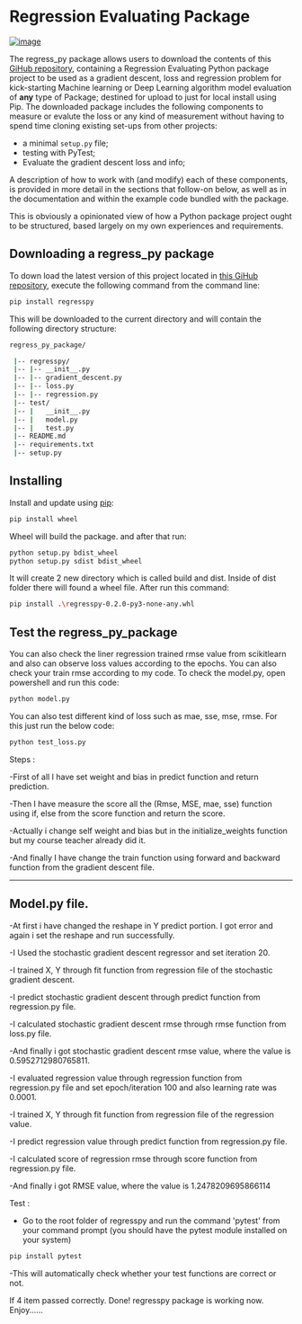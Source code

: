 # Regression Evaluating Package

[![image](https://img.shields.io/pypi/v/py-package-template.svg)](#)


The regress_py package allows users to download the contents of this [GiHub repository](https://github.com/roman1117459/regress_py_package), containing a Regression Evaluating Python package project to be used as a gradient descent, loss and regression problem for kick-starting Machine learning or Deep Learning algorithm model evaluation of **any** type of Package; destined for upload to just for local install using Pip. The downloaded package includes the following components to measure or evalute the loss or any kind of measurement without having to spend time cloning existing set-ups from other projects:

- a minimal `setup.py` file;
- testing with PyTest;
- Evaluate the gradient descent loss and info;

A description of how to work with (and modify) each of these components, is provided in more detail in the sections that follow-on below, as well as in the documentation and within the example code bundled with the package.

This is obviously a opinionated view of how a Python package project ought to be structured, based largely on my own experiences and requirements.

## Downloading a regress_py package

To down load the latest version of this project located in [this GiHub repository](https://github.com/roman1117459/regress_py_package), execute the following command from the command line:

```bash
pip install regresspy
```

This will be downloaded to the current directory and will contain the following directory structure:

```bash
regress_py_package/

 |-- regresspy/
 |-- |-- __init__.py
 |-- |-- gradient_descent.py
 |-- |-- loss.py
 |-- |-- regression.py
 |-- test/
 |-- |   __init__.py
 |-- |   model.py
 |-- |   test.py
 |-- README.md
 |-- requirements.txt
 |-- setup.py
```

## Installing

Install and update using [pip](https://pip.pypa.io/en/stable/quickstart/):

```bash
pip install wheel
```

Wheel will build the package. and after that run:

```bash
python setup.py bdist_wheel
python setup.py sdist bdist_wheel

```

It will create 2 new directory which is called build and dist. Inside of dist folder there will found a wheel file. After run this command:

```bash
pip install .\regresspy-0.2.0-py3-none-any.whl
```

## Test the regress_py_package

You can also check the liner regression trained rmse value from scikitlearn and also can observe loss values according to the epochs. You can also check your train rmse according to my code. To check the model.py, open powershell and run this code:

```bash
python model.py
```

You can also test different kind of loss such as mae, sse, mse, rmse. For this just run the below code:

```bash
python test_loss.py
```

Steps :

-First of all I have set weight and bias in predict function and return prediction.

-Then I have measure the score all the (Rmse, MSE, mae, sse) function using if, else from the score function and return the score.

-Actually i change self weight and bias but in the initialize_weights function but my course teacher already did it.

-And finally I have change the train function using forward and backward function from the gradient descent file.

---

## Model.py file.

-At first i have changed the reshape in Y predict portion. I got error and again i set the reshape and run successfully.

-I Used the stochastic gradient descent regressor and set iteration 20.

-I trained X, Y through fit function from regression file of the stochastic gradient descent.

-I predict stochastic gradient descent through predict function from regression.py file.

-I calculated stochastic gradient descent rmse through rmse function from loss.py file.

-And finally i got stochastic gradient descent rmse value, where the value is 0.5952712980765811.

-I evaluated regression value through regression function from regression.py file and set epoch/iteration 100 and also learning rate was 0.0001.

-I trained X, Y through fit function from regression file of the regression value.

-I predict regression value through predict function from regression.py file.

-I calculated score of regression rmse through score function from regression.py file.

-And finally i got RMSE value, where the value is 1.2478209695866114

Test :

- Go to the root folder of regresspy and run the command 'pytest' from your command prompt (you should have the pytest module installed on your system)

```bash
pip install pytest
```

-This will automatically check whether your test functions are correct or not.

If 4 item passed correctly. Done! regresspy package is working now. Enjoy......
